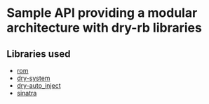 # Sample API providing a modular architecture with dry-rb libraries

## Libraries used

- [rom](https://github.com/rom-rb/rom)
- [dry-system](https://github.com/dry-rb/dry-system)
- [dry-auto_inject](https://github.com/dry-rb/dry-auto_inject)
- [sinatra](https://github.com/sinatra/sinatra)
